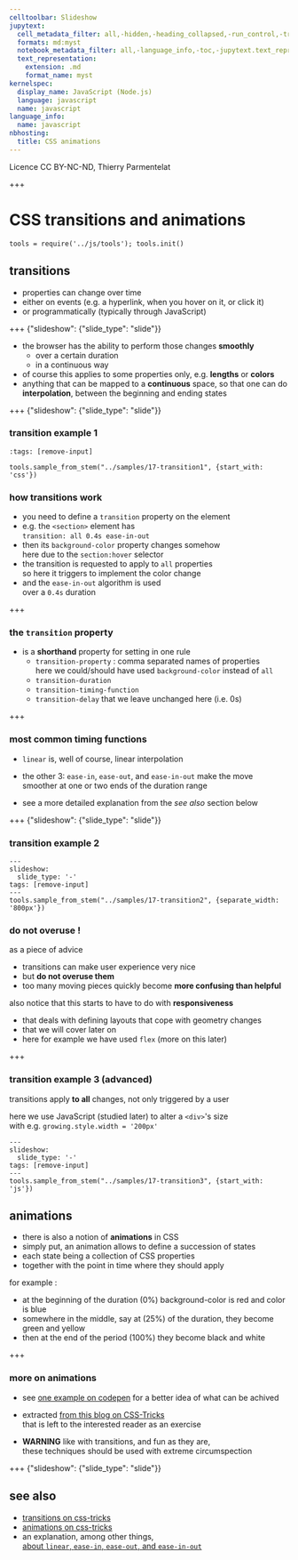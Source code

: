```yaml
---
celltoolbar: Slideshow
jupytext:
  cell_metadata_filter: all,-hidden,-heading_collapsed,-run_control,-trusted
  formats: md:myst
  notebook_metadata_filter: all,-language_info,-toc,-jupytext.text_representation.jupytext_version,-jupytext.text_representation.format_version
  text_representation:
    extension: .md
    format_name: myst
kernelspec:
  display_name: JavaScript (Node.js)
  language: javascript
  name: javascript
language_info:
  name: javascript
nbhosting:
  title: CSS animations
---
```


Licence CC BY-NC-ND, Thierry Parmentelat

+++

# CSS transitions and animations

```{code-cell}
tools = require('../js/tools'); tools.init()
```

## transitions

* properties can change over time
* either on events (e.g. a hyperlink, when you hover on it, or click it)
* or programmatically (typically through JavaScript)

+++ {"slideshow": {"slide_type": "slide"}}

* the browser has the ability to perform those changes **smoothly**
  * over a certain duration
  * in a continuous way
* of course this applies to some properties only, e.g. **lengths** or **colors**
* anything that can be mapped to a **continuous** space,
  so that one can do **interpolation**, between the beginning and ending states

+++ {"slideshow": {"slide_type": "slide"}}

### transition example 1

```{code-cell}
:tags: [remove-input]

tools.sample_from_stem("../samples/17-transition1", {start_with: 'css'})
```

### how transitions work

* you need to define a `transition` property on the element
* e.g. the `<section>` element has  
  `transition: all 0.4s ease-in-out`
* then its `background-color` property changes somehow  
  here due to the `section:hover` selector
* the transition is requested to apply to `all` properties  
  so here it triggers to implement the color change
* and the `ease-in-out` algorithm is used  
  over a `0.4s` duration

+++

### the `transition` property

* is a **shorthand** property for setting in one rule
  * `transition-property` : comma separated names of properties  
     here we could/should have used `background-color` instead of `all`
  * `transition-duration`
  * `transition-timing-function`
  * `transition-delay` that we leave unchanged here (i.e. 0s)

+++

### most common timing functions

* `linear` is, well of course, linear interpolation
* the other 3: `ease-in`, `ease-out`, and `ease-in-out` make the move
  smoother at one or two ends of the duration range

* see a more detailed explanation from the *see also* section below

+++ {"slideshow": {"slide_type": "slide"}}

### transition example 2

```{code-cell}
---
slideshow:
  slide_type: '-'
tags: [remove-input]
---
tools.sample_from_stem("../samples/17-transition2", {separate_width: '800px'})
```

### do not overuse !

as a piece of advice

* transitions can make user experience very nice
* but **do not overuse them**
* too many moving pieces quickly become **more confusing than helpful**

also notice that this starts to have to do with **responsiveness**

* that deals with defining layouts that cope with geometry changes
* that we will cover later on
* here for example we have used `flex` (more on this later)

+++

### transition example 3 (advanced)

transitions apply **to all** changes, not only triggered by a user

here we use JavaScript (studied later) to alter a `<div>`'s size  
with e.g. `growing.style.width = '200px'`

```{code-cell}
---
slideshow:
  slide_type: '-'
tags: [remove-input]
---
tools.sample_from_stem("../samples/17-transition3", {start_with: 'js'})
```

## animations

* there is also a notion of **animations** in CSS
* simply put, an animation allows to define a succession of states  
* each state being a collection of CSS properties
* together with the point in time where they should apply

for example :

* at the beginning of the duration (0%) background-color is red and color is blue
* somewhere in the middle, say at (25%) of the duration, they become green and yellow
* then at the end of the period (100%) they become black and white

+++

### more on animations

* see [one example on codepen](https://codepen.io/team/css-tricks/pen/EjaJNd) for a better idea of what can be achived
* extracted [from this blog on CSS-Tricks](https://css-tricks.com/almanac/properties/a/animation/)  
  that is left to the interested reader as an exercise

* **WARNING** like with transitions, and fun as they are,  
  these techniques should be used with extreme circumspection

+++ {"slideshow": {"slide_type": "slide"}}

## see also

* [transitions on css-tricks](https://css-tricks.com/almanac/properties/t/transition/)
* [animations on css-tricks](https://css-tricks.com/almanac/properties/a/animation/)
* an explanation, among other things,  
 [about `linear`, `ease-in`, `ease-out`, and `ease-in-out`](https://www.freecodecamp.org/news/css-transitions-explained-d67ab9a02049/)
